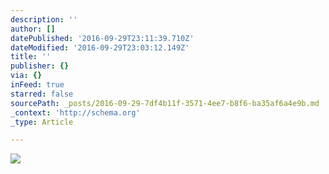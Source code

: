 ```yaml
---
description: ''
author: []
datePublished: '2016-09-29T23:11:39.710Z'
dateModified: '2016-09-29T23:03:12.149Z'
title: ''
publisher: {}
via: {}
inFeed: true
starred: false
sourcePath: _posts/2016-09-29-7df4b11f-3571-4ee7-b8f6-ba35af6a4e9b.md
_context: 'http://schema.org'
_type: Article

---
```

![](https://the-grid-user-content.s3-us-west-2.amazonaws.com/521d66c1-0819-44f5-9e64-5b9659da2105.jpg)